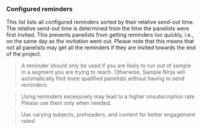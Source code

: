 ### Configured reminders
This list lists all configured reminders sorted by their relative send-out time. The relative send-out time is determined from the time the panelists were first invited. This prevents panelists from getting reminders too quickly, i.e., on the same day as the invitation went out. Please note that this means that not all panelists may get all the reminders if they are invited towards the end of the project.

> A reminder should only be used if you are likely to run out of sample in a segment you are trying to reach. Otherwise, Sample Ninja will automatically find more qualified panelists without having to send reminders.

> Using reminders excessively may lead to a higher unsubscription rate. Please use them only when needed.

> Use varying subjects, preheaders, and content for better engagement rates!
